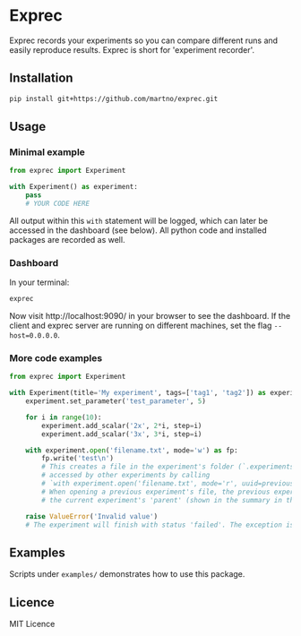 Exprec
======

Exprec records your experiments so you can compare different runs and easily reproduce results. Exprec is short for 'experiment recorder'. 


Installation
------------

```bash
pip install git+https://github.com/martno/exprec.git
```


Usage
-----

### Minimal example

```python
from exprec import Experiment

with Experiment() as experiment:
    pass
    # YOUR CODE HERE
```

All output within this `with` statement will be logged, which can later be accessed in the dashboard (see below). All python code and installed packages are recorded as well. 

### Dashboard

In your terminal:

```bash
exprec
```

Now visit http://localhost:9090/ in your browser to see the dashboard. If the client and exprec server are running on different machines, set the flag `--host=0.0.0.0`. 

### More code examples

```python
from exprec import Experiment

with Experiment(title='My experiment', tags=['tag1', 'tag2']) as experiment:
    experiment.set_parameter('test_parameter', 5)

    for i in range(10):
        experiment.add_scalar('2x', 2*i, step=i)
        experiment.add_scalar('3x', 3*i, step=i)

    with experiment.open('filename.txt', mode='w') as fp:
        fp.write('test\n')
        # This creates a file in the experiment's folder (`.experiments/<experiment-id>/files/filename.txt`). It can be
        # accessed by other experiments by calling
        # `with experiment.open('filename.txt', mode='r', uuid=previous_experiment_uuid) as fp:`.
        # When opening a previous experiment's file, the previous experiment will be referred to as 
        # the current experiment's 'parent' (shown in the summary in the dashboard). 

    raise ValueError('Invalid value')
    # The experiment will finish with status 'failed'. The exception is also logged. 
```


Examples
--------

Scripts under `examples/` demonstrates how to use this package. 


Licence
-------

MIT Licence

